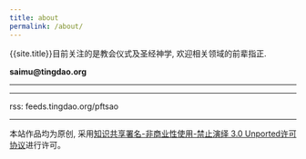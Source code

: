 ```yaml
---
title: about
permalink: /about/
---
```


{{site.title}}目前关注的是教会仪式及圣经神学, 欢迎相关领域的前辈指正.

**saimu**<span><strong>@</strong><span>**tingdao.org**


---------


--------

rss: feeds.tingdao.org/pftsao

----------

本站作品均为原创, 采用[知识共享署名-非商业性使用-禁止演绎 3.0 Unported许可协议](http://creativecommons.org/licenses/by-nc-nd/3.0/)进行许可。
